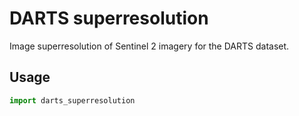 # DARTS superresolution

Image superresolution of Sentinel 2 imagery for the DARTS dataset.

## Usage

```py
import darts_superresolution
```
